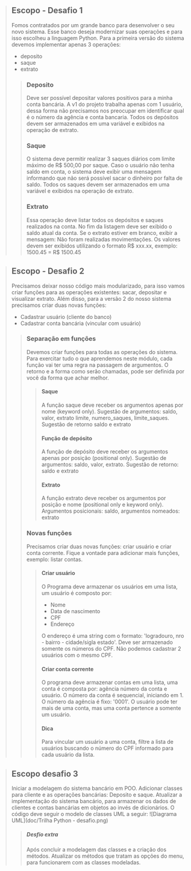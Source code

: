 > ## Escopo - Desafio 1
> Fomos contratados por um grande banco para desenvolver o seu novo sistema. Esse banco deseja modernizar suas operações
> e para isso escolheu a linguagem Python. Para a primeira versão do sistema devemos implementar apenas 3 operações:
> * deposito
> * saque
> * extrato
>> ### Deposito
>>Deve ser possível depositar valores positivos para a minha conta bancária. A v1 do projeto trabalha apenas com 1 
> usuário, dessa forma não precisamos nos preocupar em identificar qual é o número da agência e conta bancaria. Todos os
> depósitos devem ser armazenados em uma variável e exibidos na operação de extrato.
>> ### Saque
>> O sistema deve permitir realizar 3 saques diários com limite máximo de R$ 500,00 por saque. Caso o usuário não tenha 
> saldo em conta, o sistema deve exibir uma mensagem informando que não será possível sacar o dinheiro por falta de 
> saldo. Todos os saques devem ser armazenados em uma variável e exibidos na operação de extrato.
>> ### Extrato
>> Essa operação deve listar todos os depósitos e saques realizados na conta. No fim da listagem deve ser exibido o 
> saldo atual da conta. Se o extrato estiver em branco, exibir a mensagem: Não foram realizadas movimentações. Os 
> valores devem ser exibidos utilizando o formato R$ xxx.xx, exemplo: 1500.45 = R$ 1500.45

>## Escopo - Desafio 2
> Precisamos deixar nosso código mais modularizado, para isso vamos criar funções para as operações existentes: sacar, 
> depositar e visualizar extrato. Além disso, para a versão 2 do nosso sistema precisamos criar duas novas funções:
> * Cadastrar usuário (cliente do banco)
> * Cadastrar conta bancária (vincular com usuário)
>> ### Separação em funções
>> Devemos criar funções para todas as operações do sistema. Para exercitar tudo o que aprendemos neste módulo, cada 
> função vai ter uma regra na passagem de argumentos. O retorno e a forma como serão chamadas, pode ser definida por 
> você da forma que achar melhor.
>>> #### Saque
>>> A função saque deve receber os argumentos apenas por nome (keyword only). Sugestão de argumentos: saldo, valor,
> extrato limite, numero_saques, limite_saques. Sugestão de retorno saldo e extrato
>>> #### Função de depósito
>>> A função de depósito deve receber os argumentos apenas por posição (positional only). Sugestão de argumentos: saldo,
> valor, extrato. Sugestão de retorno: saldo e extrato
>>> #### Extrato
>>> A função extrato deve receber os argumentos por posição e nome (positional only e keyword only). Argumentos
> posicionais: saldo, argumentos nomeados: extrato
>> ### Novas funções
>> Precisamos criar duas novas funções: criar usuário e criar conta corrente. Fique a vontade para adicionar mais 
> funções, exemplo: listar contas.
>>> #### Criar usuário
>>> O Programa deve armazenar os usuários em uma lista, um usuário é composto por:
>>> * Nome
>>> * Data de nascimento
>>> * CPF
>>> * Endereço
>>>
>>> O endereço é uma string com o formato: 'logradouro, nro - bairro - cidade/sigla estado'. Deve ser armazenado somente
> os números do CPF. Não podemos cadastrar 2 usuários com o mesmo CPF.
>>> #### Criar conta corrente
>>> O programa deve armazenar contas em uma lista, uma conta é composta por: agência número da conta e usuário. O número
> da conta é sequencial, iniciando em 1. O número da agência é fixo: '0001'. O usuário pode ter mais de uma conta, mas 
> uma conta pertence a somente um usuário.
>>> #### Dica
>>> Para vincular um usuário a uma conta, filtre a lista de usuários buscando o número do CPF informado para cada 
> usuário da lista.

> ## Escopo desafio 3
> Iniciar a modelagem do sistema bancário em POO. Adicionar classes para cliente e as operações bancárias: Deposito e 
> saque.
> Atualizar a implementação do sistema bancário, para armazenar os dados de clientes e contas bancárias em objetos ao
> invés de dicionários. O código deve seguir o modelo de classes UML a seguir: ![Diagrama UML](doc/Trilha Python - desafio.png)
>> ##### Desfio extra
>> Após concluir a modelagem das classes e a criação dos métodos. Atualizar os métodos que tratam as opções do menu, 
> para funcionarem com as classes modeladas.